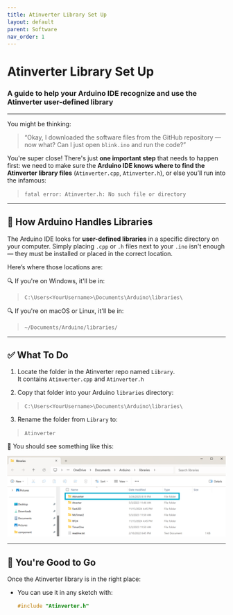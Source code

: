 ```yaml
---
title: Atinverter Library Set Up
layout: default
parent: Software
nav_order: 1
---
```


# **Atinverter Library Set Up**
### A guide to help your Arduino IDE recognize and use the Atinverter user-defined library
***

You might be thinking:

> “Okay, I downloaded the software files from the GitHub repository — now what? Can I just open `blink.ino` and run the code?”

You're super close! There's just **one important step** that needs to happen first: we need to make sure the **Arduino IDE knows where to find the Atinverter library files** (`Atinverter.cpp`, `Atinverter.h`), or else you’ll run into the infamous:

> `fatal error: Atinverter.h: No such file or directory`

---

## 📁 How Arduino Handles Libraries

The Arduino IDE looks for **user-defined libraries** in a specific directory on your computer. Simply placing `.cpp` or `.h` files next to your `.ino` isn't enough — they must be installed or placed in the correct location.

Here’s where those locations are:

🔍 If you're on Windows, it'll be in:
> `C:\Users<YourUsername>\Documents\Arduino\libraries\`

🔍 If you're on macOS or Linux, it'll be in:
> `~/Documents/Arduino/libraries/`

---

## ✅ What To Do

1. Locate the folder in the Atinverter repo named `Library`.  
   It contains `Atinverter.cpp` and `Atinverter.h`

2. Copy that folder into your Arduino `libraries` directory:
> `C:\Users<YourUsername>\Documents\Arduino\libraries\`

3. Rename the folder from `Library` to:
> `Atinverter`

📸 You should see something like this:

![User Defined Library Directory](../images/user_defined_lib.png)

---

## 🚀 You're Good to Go

Once the Atinverter library is in the right place:
- You can use it in any sketch with:
  ```cpp
  #include "Atinverter.h"
  ```
